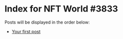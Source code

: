 # Index for NFT World #3833
Posts will be displayed in the order below:

- [Your first post](./001-first.md)

